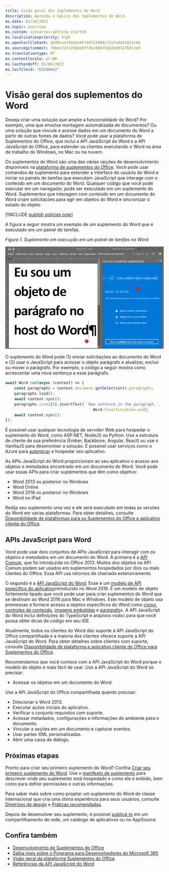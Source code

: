 ```yaml
---
title: Visão geral dos suplementos do Word
description: Aprenda o básico dos Suplementos do Word.
ms.date: 02/24/2022
ms.topic: overview
ms.custom: scenarios:getting-started
ms.localizationpriority: high
ms.openlocfilehash: d298caa78dab205740723998c1fa7ed42c821c66
ms.sourcegitcommit: 7b6ee73fa70b8e0ff45c68675dd26dd7a7b8c3e9
ms.translationtype: HT
ms.contentlocale: pt-BR
ms.lasthandoff: 03/08/2022
ms.locfileid: "63340642"
---
```

# <a name="word-add-ins-overview"></a>Visão geral dos suplementos do Word

Deseja criar uma solução que amplie a funcionalidade do Word? Por exemplo, uma que envolva montagem automatizada de documentos? Ou uma solução que vincule e acesse dados em um documento do Word a partir de outras fontes de dados? Você pode usar a plataforma de Suplementos do Office, que inclui a API JavaScript do Word e a API JavaScript do Office, para estender os clientes executando o Word na área de trabalho do Windows, no Mac ou na nuvem.

Os suplementos do Word são uma das várias opções de desenvolvimento disponíveis na [plataforma de suplementos do Office](../overview/office-add-ins.md). Você pode usar comandos de suplemento para estender a interface do usuário do Word e iniciar os painéis de tarefas que executam JavaScript que interage com o conteúdo em um documento do Word. Qualquer código que você pode executar em um navegador, pode ser executado em um suplemento do Word. Suplementos que interagem com conteúdo em um documento do Word criam solicitações para agir em objetos do Word e sincronizar o estado do objeto.

[!INCLUDE [publish policies note](../includes/note-publish-policies.md)]

A figura a seguir mostra um exemplo de um suplemento do Word que é executado em um painel de tarefas.

*Figura 1. Suplemento em execução em um painel de tarefas no Word*

![Suplemento em execução em um painel de tarefas no Word.](../images/word-add-in-show-host-client.png)

O suplemento do Word pode (1) enviar solicitações ao documento do Word e (2) usar o JavaScript para acessar o objeto parágrafo e atualizar, excluir ou mover o parágrafo. Por exemplo, o código a seguir mostra como acrescentar uma nova sentença a esse parágrafo.

```js
await Word.run(async (context) => {
    const paragraphs = context.document.getSelection().paragraphs;
    paragraphs.load();
    await context.sync();
    paragraphs.items[0].insertText(' New sentence in the paragraph.',
                                       Word.InsertLocation.end);
    await context.sync();
});

```

É possível usar qualquer tecnologia de servidor Web para hospedar o suplemento do Word, como ASP.NET, NodeJS ou Python. Use a estrutura de cliente de sua preferência (Ember, Backbone, Angular, React) ou use o VanillaJS para desenvolver a solução. É possível usar serviços como o Azure para [autenticar](../develop/overview-authn-authz.md) e hospedar seu aplicativo.

As APIs JavaScript do Word proporcionam ao seu aplicativo o acesso aos objetos e metadados encontrado em um documento do Word. Você pode usar essas APIs para criar suplementos que têm como objetivo:

* Word 2013 ou posterior no Windows
* Word Online
* Word 2016 ou posterior no Windows
* Word no iPad

Redija seu suplemento uma vez e ele será executado em todas as versões do Word em várias plataformas. Para obter detalhes, consulte [Disponibilidade de plataformas para os Suplementos do Office e aplicativo cliente do Office](../overview/office-add-in-availability.md).

## <a name="javascript-apis-for-word"></a>APIs JavaScript para Word

Você pode usar dois conjuntos de APIs JavaScript para interagir com os objetos e metadados em um documento do Word. A primeira é a [API Comum](/javascript/api/office), que foi introduzida no Office 2013. Muitos dos objetos na API Comum podem ser usados em suplementos hospedados por dois ou mais clientes do Office. Essa API usa retornos de chamada extensivamente.

O segundo é a [API JavaScript do Word](/javascript/api/word). Esse é um [modelo de API específico do aplicativo](../develop/application-specific-api-model.md)introduzido no Word 2016. É um modelo de objeto fortemente tipado que você pode usar para criar suplementos do Word que se destinam ao Word 2016 para Mac e Windows. Este modelo de objeto usa promessas e fornece acesso a objetos específicos do Word como [corpo](/javascript/api/word/word.body), [controles de conteúdo](/javascript/api/word/word.contentcontrol), [imagens embutidas](/javascript/api/word/word.inlinepicture) e [parágrafo](/javascript/api/word/word.paragraph)s. A API JavaScript do Word inclui definições do TypeScript e arquivos vsdoc para que você possa obter dicas de código em seu IDE.

Atualmente, todos os clientes do Word dão suporte à API JavaScript do Office compartilhada e a maioria dos clientes oferece suporte à API JavaScript do Word. Para obter detalhes sobre clientes com suporte, consulte [Disponibilidade de plataforma e aplicativo cliente do Office para Suplementos do Office](../overview/office-add-in-availability.md).

Recomendamos que você comece com a API JavaScript do Word porque o modelo de objeto é mais fácil de usar. Use a API JavaScript do Word se precisar:

* Acessar os objetos em um documento do Word.

Use a API JavaScript do Office compartilhada quando precisar:

* Direcionar o Word 2013.
* Executar ações iniciais do aplicativo.
* Verificar o conjunto requisitos com suporte.
* Acessar metadados, configurações e informações do ambiente para o documento.
* Vincular a seções em um documento e capturar eventos.
* Usar partes XML personalizadas.
* Abrir uma caixa de diálogo.

## <a name="next-steps"></a>Próximas etapas

Pronto para criar seu primeiro suplemento do Word? Confira [Criar seu primeiro suplemento do Word](../quickstarts/word-quickstart.md). Use o [manifesto de suplemento](../develop/add-in-manifests.md) para descrever onde seu suplemento está hospedado e como ele é exibido, bem como para definir permissões e outras informações.

Para saber mais sobre como projetar um suplemento do Word de classe internacional que cria uma ótima experiência para seus usuários, consulte [Diretrizes de design](../design/add-in-design.md) e [Práticas recomendadas](../concepts/add-in-development-best-practices.md).

Depois de desenvolver seu suplemento, é possível [publicá-lo](../publish/publish.md) em um compartilhamento de rede, um catálogo de aplicativos ou no AppSource.

## <a name="see-also"></a>Confira também

* [Desenvolvimento de Suplementos do Office ](../develop/develop-overview.md)
* [Saiba mais sobre o Programa para Desenvolvedores do Microsoft 365](https://developer.microsoft.com/microsoft-365/dev-program)
* [Visão geral da plataforma Suplementos do Office](../overview/office-add-ins.md)
* [Referências da API JavaScript do Word](../reference/overview/word-add-ins-reference-overview.md)
